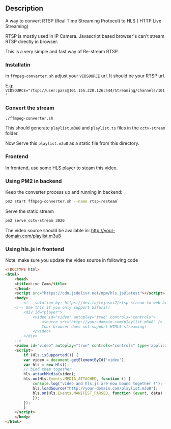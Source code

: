 ## Description
A way to convert RTSP (Real Time Streaming Protocol) to HLS ( HTTP Live Streaming)

RTSP is mostly used in IP Camera. Javascript based browser's can't stream RTSP directly in browser.

This is a very simple and fast way of Re-stream RTSP.

### Installatin
in `ffmpeg-converter.sh` adjust your `VIDSOURCE` url. It should be your RTSP url.

E.g: `VIDSOURCE="rtsp://user:pass@101.155.220.126:544/Streaming/channels/101"`

### Convert the stream
`./ffmpeg-converter.sh`

This should generate `playlist.m3u8` and `playlist.ts` files in the `cctv-stream` folder.

Now Serve this `playlist.m3u8` as a static file from this directory.

### Frontend

In frontend, use some HLS player to steam this video.

### Using PM2 in backend
Keep the converter process up and running in backend: 
```bash
pm2 start ffmpeg-converter.sh --name rtsp-resteam`
```
Serve the static stream
```bash
pm2 serve cctv-stream 3020 
```
The video source should be available in: http://your-domain.com/playlist.m3u8

### Using hls.js in frontend
Note: make sure you update the video source in following code

```html
<!DOCTYPE html>
<html>
    <head>
    <title>Live Cam</title>
    </head>
    <script src="https://cdn.jsdelivr.net/npm/hls.js@latest"></script>
    <body>
        <!-- solution by: https://dev.to/tejasvi2/rtsp-stream-to-web-browser-using-ffmpeg-1cb -->
    <!-- Use this if you only support Safari!!
        <div id="player">
            <video id="video" autoplay="true" controls="controls">
                <source src="http://your-domain.com/playlist.m3u8" />
                Your browser does not support HTML5 streaming!
            </video>
        </div>
    -->
    <video id="video" autoplay="true" controls="controls" type='application/x-mpegURL' width="50%"></video>
    <script>
        if (Hls.isSupported()) {
        var video = document.getElementById('video');
        var hls = new Hls();
        // bind them together
        hls.attachMedia(video);
        hls.on(Hls.Events.MEDIA_ATTACHED, function () {
            console.log("video and hls.js are now bound together !");
            hls.loadSource("http://your-domain.com/playlist.m3u8");
            hls.on(Hls.Events.MANIFEST_PARSED, function (event, data) {
            });
        });
        }
    </script>
    </body>
</html>
```